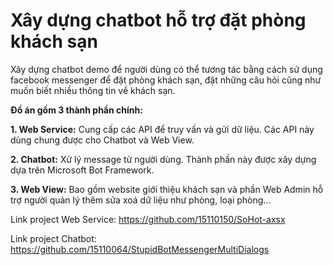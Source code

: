 # Xây dựng chatbot hỗ trợ đặt phòng khách sạn


Xây dựng chatbot demo để người dùng có thể tương tác bằng cách sử dụng facebook messenger để đặt phòng khách sạn, đặt những câu hỏi cũng như muốn biết nhiều thông tin về khách sạn.

**Đồ án gồm 3 thành phần chính:**

**1. Web Service:** Cung cấp các API để truy vấn và gửi dữ liệu. Các API này dùng chung được cho Chatbot và Web View.

**2. Chatbot:** Xử lý message từ người dùng. Thành phần này được xây dựng dựa trên Microsoft Bot Framework.

**3. Web View:** Bao gồm website giới thiệu khách sạn và phần Web Admin hỗ trợ người quản lý thêm sửa xoá dữ liệu như phòng, loại phòng...


Link project Web Service: https://github.com/15110150/SoHot-axsx

Link project Chatbot: https://github.com/15110064/StupidBotMessengerMultiDialogs

